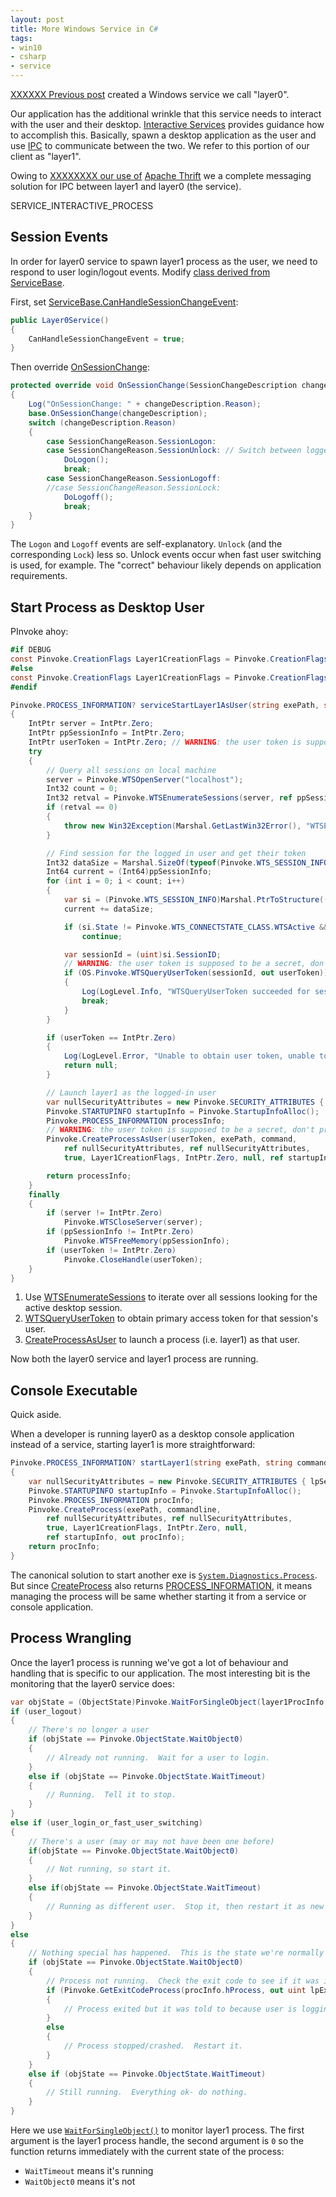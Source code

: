 ```yaml
---
layout: post
title: More Windows Service in C#
tags:
- win10
- csharp
- service
---
```


[XXXXXX Previous post]() created a Windows service we call "layer0".

Our application has the additional wrinkle that this service needs to interact with the user and their desktop.  [Interactive Services](https://docs.microsoft.com/en-us/windows/desktop/Services/interactive-services) provides guidance how to accomplish this.  Basically, spawn a desktop application as the user and use [IPC](https://en.wikipedia.org/wiki/Inter-process_communication) to communicate between the two.  We refer to this portion of our client as "layer1".

Owing to [XXXXXXXX our use of]() [Apache Thrift](https://thrift.apache.org/) we a complete messaging solution for IPC between layer1 and layer0 (the service).

SERVICE_INTERACTIVE_PROCESS

## Session Events

In order for layer0 service to spawn layer1 process as the user, we need to respond to user login/logout events.  Modify [class derived from ServiceBase]().

First, set [ServiceBase.CanHandleSessionChangeEvent](https://docs.microsoft.com/en-us/dotnet/api/system.serviceprocess.servicebase.canhandlesessionchangeevent):
```csharp
public Layer0Service()
{
    CanHandleSessionChangeEvent = true;
}
```

Then override [OnSessionChange](https://docs.microsoft.com/en-us/dotnet/api/system.serviceprocess.servicebase.onsessionchange):
```csharp
protected override void OnSessionChange(SessionChangeDescription changeDescription)
{
    Log("OnSessionChange: " + changeDescription.Reason);
    base.OnSessionChange(changeDescription);
    switch (changeDescription.Reason)
    {
        case SessionChangeReason.SessionLogon:
        case SessionChangeReason.SessionUnlock: // Switch between logged in users.
            DoLogon();
            break;
        case SessionChangeReason.SessionLogoff:
        //case SessionChangeReason.SessionLock:
            DoLogoff();
            break;
    }
}
```

The `Logon` and `Logoff` events are self-explanatory.  `Unlock` (and the corresponding `Lock`) less so.  Unlock events occur when fast user switching is used, for example.  The "correct" behaviour likely depends on application requirements.

## Start Process as Desktop User

PInvoke ahoy:
```csharp
#if DEBUG
const Pinvoke.CreationFlags Layer1CreationFlags = Pinvoke.CreationFlags.CreateNewConsole;
#else
const Pinvoke.CreationFlags Layer1CreationFlags = Pinvoke.CreationFlags.CreateNoWindow;
#endif

Pinvoke.PROCESS_INFORMATION? serviceStartLayer1AsUser(string exePath, string command)
{
    IntPtr server = IntPtr.Zero;
    IntPtr ppSessionInfo = IntPtr.Zero;
    IntPtr userToken = IntPtr.Zero; // WARNING: the user token is supposed to be a secret, don't print it anywhere
    try
    {
        // Query all sessions on local machine
        server = Pinvoke.WTSOpenServer("localhost");
        Int32 count = 0;
        Int32 retval = Pinvoke.WTSEnumerateSessions(server, ref ppSessionInfo, ref count);
        if (retval == 0)
        {
            throw new Win32Exception(Marshal.GetLastWin32Error(), "WTSEnumerateSessions");
        }

        // Find session for the logged in user and get their token
        Int32 dataSize = Marshal.SizeOf(typeof(Pinvoke.WTS_SESSION_INFO));
        Int64 current = (Int64)ppSessionInfo;
        for (int i = 0; i < count; i++)
        {
            var si = (Pinvoke.WTS_SESSION_INFO)Marshal.PtrToStructure((IntPtr)current, typeof(Pinvoke.WTS_SESSION_INFO));
            current += dataSize;

            if (si.State != Pinvoke.WTS_CONNECTSTATE_CLASS.WTSActive && si.State != Pinvoke.WTS_CONNECTSTATE_CLASS.WTSConnected)
                continue;

            var sessionId = (uint)si.SessionID;
            // WARNING: the user token is supposed to be a secret, don't print it anywhere
            if (OS.Pinvoke.WTSQueryUserToken(sessionId, out userToken))
            {
                Log(LogLevel.Info, "WTSQueryUserToken succeeded for session: " + sessionId);
                break;
            }
        }

        if (userToken == IntPtr.Zero)
        {
            Log(LogLevel.Error, "Unable to obtain user token, unable to start layer1");
            return null;
        }

        // Launch layer1 as the logged-in user
        var nullSecurityAttributes = new Pinvoke.SECURITY_ATTRIBUTES { lpSecurityDescriptor = IntPtr.Zero };
        Pinvoke.STARTUPINFO startupInfo = Pinvoke.StartupInfoAlloc();
        Pinvoke.PROCESS_INFORMATION processInfo;
        // WARNING: the user token is supposed to be a secret, don't print it anywhere
        Pinvoke.CreateProcessAsUser(userToken, exePath, command,
            ref nullSecurityAttributes, ref nullSecurityAttributes,
            true, Layer1CreationFlags, IntPtr.Zero, null, ref startupInfo, out processInfo);

        return processInfo;
    }
    finally
    {
        if (server != IntPtr.Zero)
            Pinvoke.WTSCloseServer(server);
        if (ppSessionInfo != IntPtr.Zero)
            Pinvoke.WTSFreeMemory(ppSessionInfo);
        if (userToken != IntPtr.Zero)
            Pinvoke.CloseHandle(userToken);
    }
}
```

1. Use [WTSEnumerateSessions](https://docs.microsoft.com/en-us/windows/desktop/api/wtsapi32/nf-wtsapi32-wtsenumeratesessionsa) to iterate over all sessions looking for the active desktop session.
1. [WTSQueryUserToken](https://docs.microsoft.com/en-us/windows/desktop/api/wtsapi32/nf-wtsapi32-wtsqueryusertoken) to obtain primary access token for that session's user.
1. [CreateProcessAsUser](https://msdn.microsoft.com/en-us/library/windows/desktop/ms682429%28v=vs.85%29.aspx?f=255&MSPPError=-2147217396) to launch a process (i.e. layer1) as that user.

Now both the layer0 service and layer1 process are running.

## Console Executable

Quick aside.

When a developer is running layer0 as a desktop console application instead of a service, starting layer1 is more straightforward:
```csharp
Pinvoke.PROCESS_INFORMATION? startLayer1(string exePath, string commandline)
{
    var nullSecurityAttributes = new Pinvoke.SECURITY_ATTRIBUTES { lpSecurityDescriptor = IntPtr.Zero };
    Pinvoke.STARTUPINFO startupInfo = Pinvoke.StartupInfoAlloc();
    Pinvoke.PROCESS_INFORMATION procInfo;
    Pinvoke.CreateProcess(exePath, commandline,
        ref nullSecurityAttributes, ref nullSecurityAttributes,
        true, Layer1CreationFlags, IntPtr.Zero, null,
        ref startupInfo, out procInfo);
    return procInfo;
}
```

The canonical solution to start another exe is [`System.Diagnostics.Process`](https://docs.microsoft.com/en-us/dotnet/api/system.diagnostics.process).  But since [CreateProcess](https://docs.microsoft.com/en-us/windows/desktop/api/processthreadsapi/nf-processthreadsapi-createprocessa) also returns [PROCESS_INFORMATION](https://docs.microsoft.com/en-us/windows/desktop/api/processthreadsapi/ns-processthreadsapi-_process_information), it means managing the process will be same whether starting it from a service or console application.

## Process Wrangling

Once the layer1 process is running we've got a lot of behaviour and handling that is specific to our application.  The most interesting bit is the monitoring that the layer0 service does:

```csharp
var objState = (ObjectState)Pinvoke.WaitForSingleObject(layer1ProcInfo.hProcess, 0);
if (user_logout)
{
    // There's no longer a user
    if (objState == Pinvoke.ObjectState.WaitObject0)
    {
        // Already not running.  Wait for a user to login.
    }
    else if (objState == Pinvoke.ObjectState.WaitTimeout)
    {
        // Running.  Tell it to stop.
    }
}
else if (user_login_or_fast_user_switching)
{
    // There's a user (may or may not have been one before)
    if(objState == Pinvoke.ObjectState.WaitObject0)
    {
        // Not running, so start it.
    }
    else if(objState == Pinvoke.ObjectState.WaitTimeout)
    {
        // Running as different user.  Stop it, then restart it as new user
    }
}
else
{
    // Nothing special has happened.  This is the state we're normally in.
    if (objState == Pinvoke.ObjectState.WaitObject0)
    {
        // Process not running.  Check the exit code to see if it was intentional.
        if (Pinvoke.GetExitCodeProcess(procInfo.hProcess, out uint lpExitCode) && lpExitCode == (uint)L1ExitCode.UserLoggingOut)
        {
            // Process exited but it was told to because user is logging out.  We're probably going to receive a "user logout" event.
        }
        else
        {
            // Process stopped/crashed.  Restart it.
        }
    }
    else if (objState == Pinvoke.ObjectState.WaitTimeout)
    {
        // Still running.  Everything ok- do nothing.
    }
}
```

Here we use [`WaitForSingleObject()`](https://docs.microsoft.com/en-us/windows/desktop/api/synchapi/nf-synchapi-waitforsingleobject) to monitor layer1 process.  The first argument is the layer1 process handle, the second argument is `0` so the function returns immediately with the current state of the process:
- `WaitTimeout` means it's running
- `WaitObject0` means it's not
